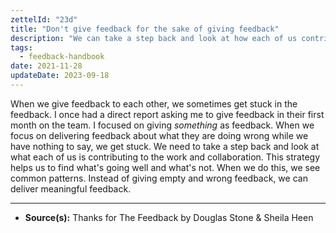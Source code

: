```yaml
---
zettelId: "23d"
title: "Don't give feedback for the sake of giving feedback"
description: "We can take a step back and look at how each of us contributes to the work"
tags:
  - feedback-handbook
date: 2021-11-28
updateDate: 2023-09-18
---
```


When we give feedback to each other, we sometimes get stuck in the feedback. I once had a direct report asking me to give feedback in their first month on the team. I focused on giving *something* as feedback. When we focus on delivering feedback about what they are doing wrong while we have nothing to say, we get stuck. We need to take a step back and look at what each of us is contributing to the work and collaboration. This strategy helps us to find what's going well and what's not. When we do this, we see common patterns. Instead of giving empty and wrong feedback, we can deliver meaningful feedback.

---

- **Source(s):** Thanks for The Feedback by Douglas Stone & Sheila Heen

